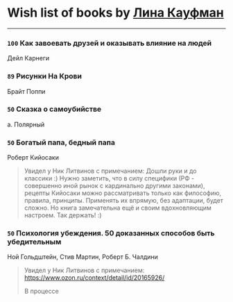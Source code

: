 # Wish list of books by [Лина Кауфман](http://vk.com/id143278479)
---

### `100` Как завоевать друзей и оказывать влияние на людей
Дейл Карнеги

### `89` Рисунки На Крови
Брайт Поппи

### `50` Сказка о самоубийстве
а. Полярный

### `50` Богатый папа, бедный папа
Роберт Кийосаки
> Увидел у Ник Литвинов с примечанием: Дошли руки и до классики :) Нужно заметить, что в силу специфики (РФ - совершенно иной рынок с кардинально другими законами), рецепты Кийосаки можно рассматривать только как философию, правила, принципы. Применять их впрямую, без адаптации, будет сложно. Но книга замечательна ещё и своим вдохновляющим настроем. Так держать! :)

### `50` Психология убеждения. 50 доказанных способов быть убедительным
Ной Гольдштейн, Стив Мартин, Роберт Б. Чалдини
> Увидел у Ник Литвинов с примечанием: https://www.ozon.ru/context/detail/id/20165926/
> 
> В процессе


